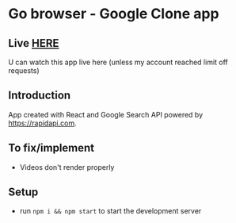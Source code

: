 # Go browser - Google Clone app

## Live [HERE](https://gobrowser.netlify.app/search)
U can watch this app live here (unless my account reached limit off requests)

## Introduction
App created with React and Google Search API powered by https://rapidapi.com.

## To fix/implement
- Videos don't render properly

## Setup
- run ```npm i && npm start``` to start the development server
